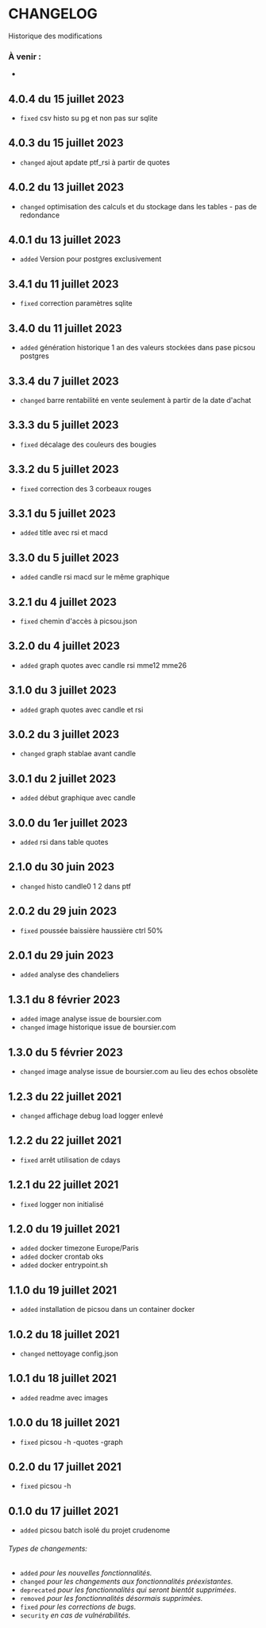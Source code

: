 # CHANGELOG

Historique des modifications

### À venir :
-

4.0.4 du 15 juillet 2023
------------------------
- `fixed` csv histo su pg et non pas sur sqlite

4.0.3 du 15 juillet 2023
------------------------
- `changed` ajout apdate ptf_rsi à partir de quotes

4.0.2 du 13 juillet 2023
------------------------
- `changed` optimisation des calculs et du stockage dans les tables - pas de redondance

4.0.1 du 13 juillet 2023
------------------------
- `added` Version pour postgres exclusivement

3.4.1 du 11 juillet 2023
----------------------
- `fixed` correction paramètres sqlite

3.4.0 du 11 juillet 2023
----------------------
- `added` génération historique 1 an des valeurs stockées dans pase picsou postgres

3.3.4 du 7 juillet 2023
----------------------
- `changed` barre rentabilité en vente seulement à partir de la date d'achat

3.3.3 du 5 juillet 2023
----------------------
- `fixed` décalage des couleurs des bougies

3.3.2 du 5 juillet 2023
----------------------
- `fixed` correction des 3 corbeaux rouges

3.3.1 du 5 juillet 2023
----------------------
- `added` title avec rsi et macd

3.3.0 du 5 juillet 2023
----------------------
- `added` candle rsi macd sur le même graphique

3.2.1 du 4 juillet 2023
----------------------
- `fixed` chemin d'accès à picsou.json

3.2.0 du 4 juillet 2023
----------------------
- `added` graph quotes avec candle rsi mme12 mme26

3.1.0 du 3 juillet 2023
----------------------
- `added` graph quotes avec candle et rsi

3.0.2 du 3 juillet 2023
----------------------
- `changed` graph stablae avant candle

3.0.1 du 2 juillet 2023
----------------------
- `added` début graphique avec candle

3.0.0 du 1er juillet 2023
----------------------
- `added` rsi dans table quotes

2.1.0 du 30 juin 2023
----------------------
- `changed` histo candle0 1 2 dans ptf

2.0.2 du 29 juin 2023
----------------------
- `fixed` poussée baissière haussière ctrl 50%

2.0.1 du 29 juin 2023
----------------------
- `added` analyse des chandeliers

1.3.1 du 8 février 2023
----------------------
- `added` image analyse issue de boursier.com
- `changed` image historique issue de boursier.com

1.3.0 du 5 février 2023
----------------------
- `changed` image analyse issue de boursier.com au lieu des echos obsolète

1.2.3 du 22 juillet 2021
----------------------
- `changed` affichage debug load logger enlevé

1.2.2 du 22 juillet 2021
----------------------
- `fixed` arrêt utilisation de cdays

1.2.1 du 22 juillet 2021
----------------------
- `fixed` logger non initialisé

1.2.0 du 19 juillet 2021
----------------------
- `added` docker timezone Europe/Paris
- `added` docker crontab oks
- `added` docker entrypoint.sh

1.1.0 du 19 juillet 2021
----------------------
- `added` installation de picsou dans un container docker

1.0.2 du 18 juillet 2021
----------------------
- `changed` nettoyage config.json

1.0.1 du 18 juillet 2021
----------------------
- `added` readme avec images

1.0.0 du 18 juillet 2021
----------------------
- `fixed` picsou -h -quotes -graph

0.2.0 du 17 juillet 2021
----------------------
- `fixed` picsou -h

0.1.0 du 17 juillet 2021
----------------------
- `added` picsou batch isolé du projet crudenome

###### Types de changements:
- `added` *pour les nouvelles fonctionnalités.*
- `changed` *pour les changements aux fonctionnalités préexistantes.*
- `deprecated` *pour les fonctionnalités qui seront bientôt supprimées*.
- `removed` *pour les fonctionnalités désormais supprimées.*
- `fixed` *pour les corrections de bugs.*
- `security` *en cas de vulnérabilités.*
